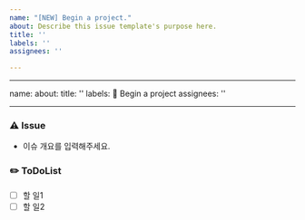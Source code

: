 ```yaml
---
name: "[NEW] Begin a project."
about: Describe this issue template's purpose here.
title: ''
labels: ''
assignees: ''

---
```


---
name: 
about: 
title: ''
labels: :tada: Begin a project
assignees: ''

---

### ⚠️ Issue
- 이슈 개요를 입력해주세요.

### ✏️ ToDoList
- [ ] 할 일1
- [ ] 할 일2
